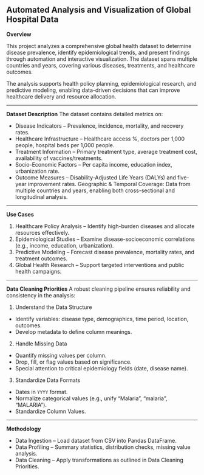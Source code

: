 ## Automated Analysis and Visualization of Global Hospital Data

**Overview**

This project analyzes a comprehensive global health dataset to determine disease prevalence, identify epidemiological trends, and present findings through automation and interactive visualization. The dataset spans multiple countries and years, covering various diseases, treatments, and healthcare outcomes.

The analysis supports health policy planning, epidemiological research, and predictive modeling, enabling data-driven decisions that can improve healthcare delivery and resource allocation.

---

**Dataset Description**
The dataset contains detailed metrics on:
- Disease Indicators – Prevalence, incidence, mortality, and recovery rates.
- Healthcare Infrastructure – Healthcare access %, doctors per 1,000 people, hospital beds per 1,000 people.
- Treatment Information – Primary treatment type, average treatment cost, availability of vaccines/treatments.
- Socio-Economic Factors – Per capita income, education index, urbanization rate.
- Outcome Measures – Disability-Adjusted Life Years (DALYs) and five-year improvement rates.
Geographic & Temporal Coverage: Data from multiple countries and years, enabling both cross-sectional and longitudinal analysis.

---

**Use Cases**
1. Healthcare Policy Analysis – Identify high-burden diseases and allocate resources effectively.
2. Epidemiological Studies – Examine disease-socioeconomic correlations (e.g., income, education, urbanization).
3. Predictive Modeling – Forecast disease prevalence, mortality rates, and treatment outcomes.
4. Global Health Research – Support targeted interventions and public health campaigns.

---

**Data Cleaning Priorities**
A robust cleaning pipeline ensures reliability and consistency in the analysis:

1. Understand the Data Structure
- Identify variables: disease type, demographics, time period, location, outcomes.
- Develop metadata to define column meanings.

2. Handle Missing Data
- Quantify missing values per column.
- Drop, fill, or flag values based on significance.
- Special attention to critical epidemiology fields (date, disease name).

3. Standardize Data Formats
- Dates in `YYYY` format.
- Normalize categorical values (e.g., unify “Malaria”, “malaria”, “MALARIA”).
- Standardize Column Values.
----

**Methodology**
- Data Ingestion – Load dataset from CSV into Pandas DataFrame.
- Data Profiling – Summary statistics, distribution checks, missing value analysis.
- Data Cleaning – Apply transformations as outlined in Data Cleaning Priorities.


